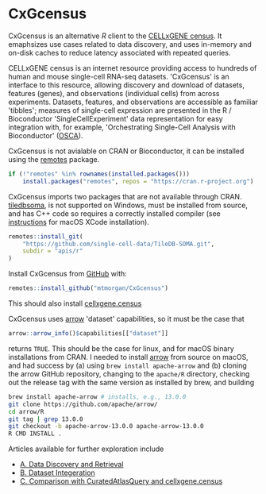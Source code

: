 # CxGcensus

<!-- badges: start -->
<!-- badges: end -->

CxGcensus is an alternative *R* client to the [CELLxGENE
census](https://chanzuckerberg.github.io/cellxgene-census/). It
emaphsizes use cases related to data discovery, and uses in-memory and
on-disk caches to reduce latency associated with repeated queries.

CELLxGENE census is an internet resource providing access to hundreds
of human and mouse single-cell RNA-seq datasets. 'CxGcensus' is an
interface to this resource, allowing discovery and download of
datasets, features (genes), and observations (individual cells) from
across experiments. Datasets, features, and observations are
accessible as familiar 'tibbles'; measures of single-cell expression
are presented in the R / Bioconductor 'SingleCellExperiment' data
representation for easy integration with, for example, 'Orchestrating
Single-Cell Analysis with Bioconductor'
([OSCA](https://bioconductor.org/books/OSCA)).

CxGcensus is not avialable on CRAN or Bioconductor, it can be
installed using the [remotes][] package.

``` r
if (!"remotes" %in% rownames(installed.packages()))
    install.packages("remotes", repos = "https://cran.r-project.org")
```

CxGcensus imports two packages that are not available through
CRAN. [tiledbsoma][], is not supported on Windows, must be installed
from source, and has C++ code so requires a correctly installed
compiler (see [instructions][macOS-installation] for macOS XCode
installation).

``` r
remotes::install_git(
    "https://github.com/single-cell-data/TileDB-SOMA.git",
    subdir = "apis/r"
)
```

Install CxGcensus from [GitHub](https://github.com/) with:

``` r
remotes::install_github("mtmorgan/CxGcensus")
```

This should also install [cellxgene.census][]

CxGcensus uses [arrow][] 'dataset' capabilities, so it must be the case that

``` r
arrow::arrow_info()$capabilities[["dataset"]]
```

returns `TRUE`. This should be the case for linux, and for macOS
binary installations from CRAN. I needed to install [arrow][] from
source on macOS, and had success by (a) using `brew install
apache-arrow` and (b) cloning the arrow GitHub repository, changing to
the `apache/R` directory, checking out the release tag with the same
version as installed by brew, and building

``` sh
brew install apache-arrow # installs, e.g., 13.0.0
git clone https://github.com/apache/arrow/
cd arrow/R
git tag | grep 13.0.0
git checkout -b apache-arrow-13.0.0 apache-arrow-13.0.0
R CMD INSTALL .
```

[remotes]: https://cran.r-project.org/package=remotes
[macOS-installation]: https://mac.r-project.org/tools/
[tiledbsoma]: https://github.com/single-cell-data/TileDB-SOMA/tree/main/apis/r
[cellxgene.census]: https://chanzuckerberg.github.io/cellxgene-census/
[arrow]: https://cran.r-project.org/package=arrow

Articles available for further exploration include

- [A. Data Discovery and Retrieval](articles/a_discovery_and_retrieval.html)
- [B. Dataset Integeration](articles/b_integration.html)
- [C. Comparison with CuratedAtlasQuery and cellxgene.census](articles/c_compare.html)
